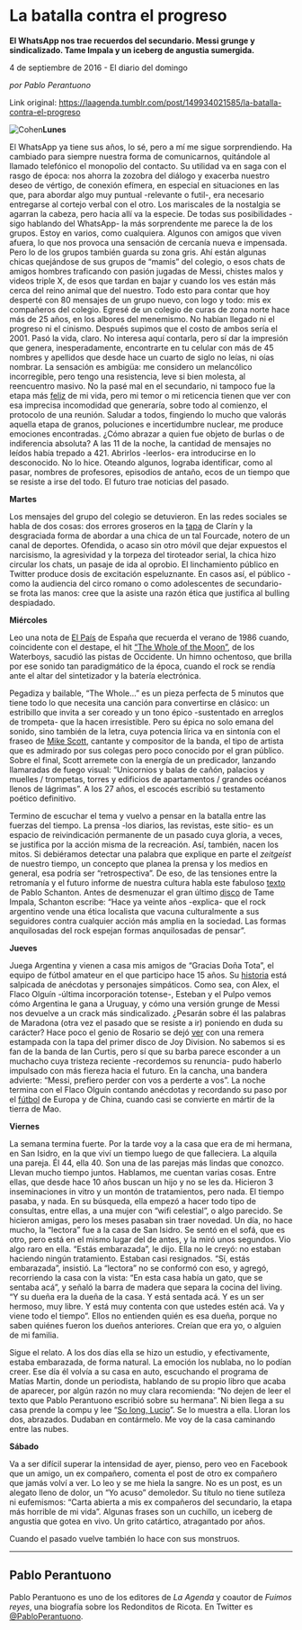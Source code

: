 # La batalla contra el progreso

**El WhatsApp nos trae recuerdos del secundario. Messi grunge y sindicalizado. Tame Impala y un iceberg de angustia sumergida.**

4 de septiembre de 2016 - El diario del domingo

_por Pablo Perantuono_

Link original: https://laagenda.tumblr.com/post/149934021585/la-batalla-contra-el-progreso

![Cohen](https://64.media.tumblr.com/58882b6bfb7b067944edab909f99b040/tumblr_inline_pk12rsjKDz1t6q87u_500.jpg)**Lunes**  


El
WhatsApp ya tiene sus años, lo sé, pero a mí me sigue
sorprendiendo. Ha cambiado para siempre nuestra forma de
comunicarnos, quitándole al llamado telefónico el monopolio del contacto. Su utilidad va en saga con el rasgo de época: nos ahorra la zozobra del diálogo y exacerba nuestro deseo de vértigo, de conexión efímera, en especial en situaciones en las que, para abordar algo muy puntual -relevante o futil-, era necesario entregarse al cortejo verbal con el otro. Los mariscales de la nostalgia se agarran la cabeza, pero
hacia allí va la especie. De todas sus posibilidades -sigo hablando
del WhatsApp- la más sorprendente me parece la de los grupos. Estoy
en varios, como cualquiera. Algunos con amigos que viven afuera, lo
que nos provoca una sensación de cercanía nueva e impensada. Pero
lo de los grupos también guarda su zona gris. Ahí están algunas
chicas quejándose de sus grupos de “mamis” del colegio, o esos
chats de amigos hombres traficando con pasión jugadas de Messi,
chistes malos y videos triple X, de esos que tardan en bajar y cuando
los ves están más cerca del reino animal que del nuestro. Todo esto
para contar que hoy desperté con 80 mensajes de un grupo nuevo,
con logo y todo: mis ex compañeros del colegio. Egresé de un
colegio de curas de zona norte hace más de 25 años, en los albores
del menemismo. No habían llegado ni el progreso ni el cinismo.
Después supimos que el costo de ambos sería el 2001. Pasó la vida,
claro. No interesa aquí contarla, pero sí dar la impresión que genera, inesperadamente, encontrarte en tu celular con más de 45 nombres y
apellidos que desde hace un cuarto de siglo no leías, ni oías nombrar. La sensación es ambigüa: me considero un melancólico incorregible, pero tengo una resistencia, leve si bien molesta, al reencuentro masivo. No la pasé mal en el secundario, ni tampoco fue la etapa más [feliz](http://bonk.com.ar/tp/archive/1371/el-perro-de-abajo) de mi vida, pero mi temor o mi reticencia tienen que ver con esa imprecisa incomodidad que generaría, sobre todo al comienzo, el protocolo de una reunión. Saludar a todos, fingiendo lo mucho que valorás aquella etapa de granos, poluciones e incertidumbre nuclear, me produce emociones encontradas. ¿Cómo abrazar a quien fue objeto de burlas o de indiferencia absoluta? A las 11 de la noche, la cantidad de mensajes no leídos había trepado a 421. Abrirlos -leerlos- era introducirse en lo desconocido. No lo hice. Oteando algunos, lograba identificar, como al pasar, nombres de profesores, episodios de antaño, ecos de un tiempo que se resiste a irse del todo. El futuro trae noticias del pasado. 


**Martes**  


Los mensajes del grupo del colegio se detuvieron. En las redes sociales se habla de dos cosas: dos errores groseros en la [tapa](http://tapas.clarin.com/tapa.html#20160830) de Clarín y la desgraciada forma de abordar a una chica de un tal Fourcade, notero de un canal de deportes. Ofendida, o acaso sin otro móvil que dejar expuestos el narcisismo, la agresividad y la torpeza del tiroteador serial, la chica hizo circular los chats, un pasaje de ida al oprobio. El linchamiento público en Twitter produce dosis de excitación espeluznante. En casos así, el público -como la
audiencia del circo romano o como adolescentes de secundario- se
frota las manos: cree que la asiste una razón ética que justifica
al bulling despiadado. 


**Miércoles**  


Leo
una nota de  [El
País](http://cultura.elpais.com/cultura/2016/08/30/actualidad/1472576001_222366.html?id_externo_rsoc=TW_CC)  de España que recuerda el verano de 1986 cuando,
coincidente con el destape, el hit [“The Whole of the Moon”](https://www.youtube.com/watch?v=7DZ6Z7l683A), de los Waterboys, sacudió las pistas de Occidente. Un himno ochentoso, que brilla por ese sonido tan paradigmático de la época, cuando el rock se rendía ante el altar del sintetizador y la batería electrónica. 


Pegadiza y bailable, “The
Whole…” es un pieza perfecta de 5 minutos que tiene todo lo que necesita una canción para convertirse en clásico: un estribillo que invita a ser coreado y un tono épico -sustentado en arreglos de trompeta- que la hacen irresistible. Pero su épica no solo emana del sonido, sino también de la letra, cuya potencia lírica va en sintonía con el fraseo de [Mike Scott](https://en.wikipedia.org/wiki/Mike_Scott_(musician)), cantante y compositor de la banda, el tipo de artista que es admirado por sus colegas pero poco conocido por el
gran público. Sobre el final, Scott arremete con la energía de un
predicador, lanzando llamaradas de fuego visual: “Unicornios y
balas de cañón, palacios y muelles / trompetas, torres y edificios de
apartamentos / grandes océanos llenos de lágrimas”. A los 27 años,
el escocés escribió su testamento poético definitivo.


Termino de escuchar el tema y vuelvo a pensar en la batalla entre las fuerzas del tiempo. La prensa -los diarios, las revistas, este sitio- es un espacio de reivindicación permanente de un pasado cuya gloria, a veces, se justifica por la acción misma de la recreación. Así, también, nacen los mitos. Si debiéramos detectar una palabra que explique en parte el *zeitgeist* de nuestro tiempo, un concepto que planea la prensa y los medios en general, esa podría ser “retrospectiva”. De eso, de las tensiones entre la retromanía y el futuro informe de nuestra cultura habla este fabuloso [texto](http://www.informeescaleno.com.ar/index.php?s=articulos&id=443) de Pablo Schanton. Antes de desmenuzar el gran último [disco](https://www.youtube.com/watch?v=OnINegy1sLs) de Tame Impala, Schanton escribe: “Hace ya veinte años -explica- que el rock argentino vende una ética localista que vacuna culturalmente a sus seguidores contra cualquier acción más amplia en la sociedad. Las formas anquilosadas del rock espejan formas anquilosadas de pensar”.

**Jueves**  


Juega Argentina y vienen a
casa mis amigos de “Gracias Doña Tota”, el equipo de
fútbol amateur en el que participo hace 15 años. Su [historia](http://www.informeescaleno.com.ar/index.php?s=articulos&id=443)
está salpicada de anécdotas y personajes simpáticos. Como sea, con
Alex, el Flaco Olguín -última incorporación totense-, Esteban y el
Pulpo vemos cómo Argentina le gana a Uruguay, y cómo una versión
grunge de Messi nos devuelve a un crack más sindicalizado. ¿Pesarán
sobre él las palabras de Maradona (otra vez el pasado que se resiste
a ir) poniendo en duda su carácter? Hace poco el genio de Rosario se
dejó [ver](http://www.manchestereveningnews.co.uk/news/greater-manchester-news/lionel-messi-joy-division-fan-11657977)
con una remera estampada con la tapa del primer disco de Joy Division. No sabemos si es fan de la banda de Ian Curtis, pero sí que su barba
parece esconder a un muchacho cuya tristeza reciente -recordemos su
renuncia- pudo haberlo impulsado con más fiereza hacia el futuro. En
la cancha, una bandera advierte: “Messi, prefiero perder con vos a
perderte a vos”. La noche termina con el Flaco Olguín contando
anécdotas y recordando su paso por el [fútbol](https://www.youtube.com/watch?v=xuFpMeARp6M) de Europa y de China, cuando casi se convierte en mártir de la tierra de Mao.

**Viernes**  


La semana termina fuerte. Por la tarde voy a la casa que era de
mi hermana, en San Isidro, en la que viví un tiempo luego de que
falleciera. La alquila una pareja. Él 44, ella 40. Son una de las
parejas más lindas que conozco. Llevan mucho tiempo juntos.
Hablamos, me cuentan varias cosas. Entre ellas, que desde hace 10 años buscan un hijo y no se les da. Hicieron 3 inseminaciones in vitro y un
montón de tratamientos, pero nada. El tiempo pasaba, y nada. En su
búsqueda, ella empezó a hacer todo tipo de consultas, entre
ellas, a una mujer con “wifi celestial”, o algo parecido. Se
hicieron amigas, pero los meses pasaban sin traer novedad. Un día, no hace mucho, la “lectora” fue a la casa de San Isidro. Se sentó
en el sofá, que es otro, pero está en el mismo lugar del de antes, y
la miró unos segundos. Vio algo raro en ella. “Estás embarazada”,
le dijo. Ella no le creyó: no estaban haciendo ningún
tratamiento. Estaban casi resignados. “Sí, estás embarazada”,
insistió. La “lectora” no se conformó con eso, y agregó,
recorriendo la casa con la vista: “En esta casa había un gato, que se
sentaba acá”, y señaló la barra de madera que separa la
cocina del living. “Y su dueña era la dueña de la casa. Y está
sentada acá. Y es un ser hermoso, muy libre. Y está muy contenta
con que ustedes estén acá. Va y viene todo el tiempo”. Ellos
no entienden quién es esa dueña, porque no saben quiénes fueron
los dueños anteriores. Creían que era yo, o alguien de mi familia.

Sigue el relato. A los dos días ella se hizo un estudio, y efectivamente, estaba embarazada, de forma natural. La emoción los nublaba, no lo podían creer. Ese día él volvía a su casa en auto, escuchando el programa de Matías Martin, donde un periodista, hablando de su propio libro que acaba de aparecer, por algún razón no muy
clara recomienda: “No dejen de leer el texto que Pablo Perantuono
escribió sobre su hermana”. Ni bien llega a su casa prende la compu y lee “[So long, Lucio](http://laagenda.buenosaires.gob.ar/post/139154726360/so-long-lucio)”. Se lo muestra a ella. Lloran
los dos, abrazados. Dudaban en contármelo. Me voy de la casa caminando entre las nubes. 


**Sábado**  


Va a ser difícil superar la intensidad de ayer, pienso, pero veo en Facebook que un amigo, un ex compañero,
comenta el post de otro ex compañero que jamás volví a ver. Lo leo y se me hiela la sangre. No es un post, es un alegato lleno de dolor, un “Yo acuso” demoledor. Su título no tiene sutileza ni eufemismos: “Carta abierta a mis ex compañeros del secundario, la etapa más horrible de mi
vida”. Algunas frases son un cuchillo, un iceberg de angustia que gotea en vivo. Un grito catártico, atragantado por años.   


Cuando el pasado vuelve también lo hace con sus monstruos. 


  


---

 Pablo Perantuono
-----------------

 Pablo Perantuono es uno de los editores de *La Agenda* y coautor de *Fuimos reyes*, una biografía sobre los Redonditos de Ricota. En Twitter es [@PabloPerantuono](https://twitter.com/PabloPerantuono). 


